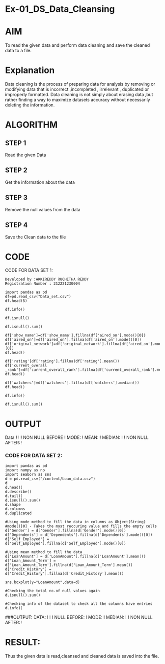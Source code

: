 # Ex-01_DS_Data_Cleansing
# AIM
To read the given data and perform data cleaning and save the cleaned data to a file.

# Explanation
Data cleaning is the process of preparing data for analysis by removing or modifying data that is incorrect ,incompleted , irrelevant , duplicated or improperly formatted. Data cleaning is not simply about erasing data ,but rather finding a way to maximize datasets accuracy without necessarily deleting the information.

# ALGORITHM
## STEP 1
Read the given Data

## STEP 2
Get the information about the data

## STEP 3
Remove the null values from the data

## STEP 4
Save the Clean data to the file

# CODE
CODE FOR DATA SET 1:
```
Developed by :AKKIREDDY RUCHITHA REDDY
Registration Number : 212221230004
```
```
import pandas as pd
df=pd.read_csv("Data_set.csv")
df.head(5)

df.info()

df.isnull()

df.isnull().sum()

df['show_name']=df['show_name'].fillna(df['aired_on'].mode()[0])
df['aired_on']=df['aired_on'].fillna(df['aired_on'].mode()[0])
df['original_network']=df['original_network'].fillna(df['aired_on'].mode()[0])
df.head()

df['rating']df['rating'].fillna(df['rating'].mean())
df['current_overall _rank']=df['current_overall_rank'].fillna(df['current_overall_rank'].mean())
df.head()

df['watchers']=df['watchers'].fillna(df['watchers'].median())
df.head()

df.info()

df.isnull().sum()

```
# OUTPUT
Data
!
!
!
NON NULL BEFORE
!
MODE:
!
MEAN:
!
MEDIAN:
!
!
NON NULL AFTER:
!

### CODE FOR DATA SET 2:
```
import pandas as pd
import numpy as np
import seaborn as sns
d = pd.read_csv("/content/Loan_data.csv")
d
d.head()
d.describe()
d.tail()
d.isnull().sum()
d.shape
d.columns
d.duplicated

#Using mode method to fill the data in columns as Object(String)
#mode()[0] - Takes the most reccuring value and fills the empty cells
d['Gender'] = d['Gender'].fillna(d['Gender'].mode()[0])
d['Dependents'] = d['Dependents'].fillna(d['Dependents'].mode()[0])
d['Self_Employed'] = d['Self_Employed'].fillna(d['Self_Employed'].mode()[0])

#Using mean method to fill the data
d['LoanAmount'] = d['LoanAmount'].fillna(d['LoanAmount'].mean())
d['Loan_Amount_Term'] = d['Loan_Amount_Term'].fillna(d['Loan_Amount_Term'].mean())
d['Credit_History'] = d['Credit_History'].fillna(d['Credit_History'].mean())

sns.boxplot(y="LoanAmount",data=d)

#Checking the total no.of null values again
d.isnull().sum()

#Checking info of the dataset to check all the columns have entries
d.info()
```
###OUTPUT:
DATA:
!
!
!
NULL BEFORE:
!
MODE:
!
MEDIAN:
!
!
NON NULL AFTER:
!

# RESULT:
Thus the given data is read,cleansed and cleaned data is saved into the file. 




